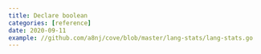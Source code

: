 ```yaml
---
title: Declare boolean
categories: [reference]
date: 2020-09-11
example: //github.com/a8nj/cove/blob/master/lang-stats/lang-stats.go
---
```

